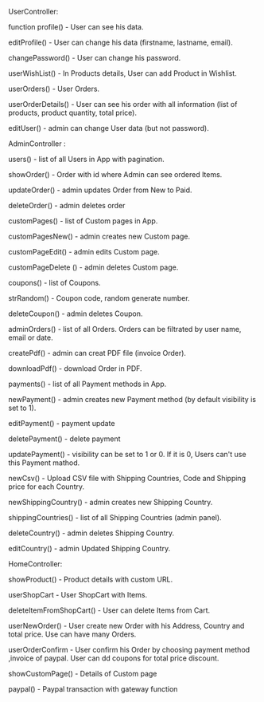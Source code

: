 

UserController:



function profile() - User can see his data.

editProfile() - User can change his data (firstname, lastname, email).

changePassword() - User can change his password.

userWishList() - In Products details, User can add Product in Wishlist.

userOrders() - User Orders.

userOrderDetails() - User can see his order with all information (list of products, product quantity, total price).

editUser() - admin can change User data (but not password).



AdminController : 


users() - list of all Users in App with pagination.

showOrder() - Order with id where Admin can see ordered Items.

updateOrder() - admin updates Order from New to Paid.

deleteOrder() - admin deletes order 

customPages() - list of Custom pages in App.

customPagesNew() - admin creates new Custom page.

customPageEdit() - admin edits Custom page.

customPageDelete () - admin deletes Custom page.

coupons() - list of Coupons.

strRandom() - Coupon code, random generate number.

deleteCoupon() - admin deletes Coupon.

adminOrders() -  list of all Orders. Orders can be filtrated by user name, email or date.

createPdf() - admin can creat PDF file (invoice Order).

downloadPdf() - download Order in PDF.

payments() - list of all Payment methods in App.

newPayment() - admin creates new Payment method (by default visibility is set to 1).

editPayment() - payment update

deletePayment() - delete payment

updatePayment() - visibility can be set to 1 or 0. If it is 0, Users can't use this Payment mathod.

newCsv() - Upload CSV file with Shipping Countries, Code and Shipping price for each Country.

newShippingCountry() - admin creates new Shipping Country.

shippingCountries() - list of all Shipping Countries (admin panel).

deleteCountry() - admin deletes Shipping Country.

editCountry() -  admin Updated Shipping Country.


HomeController:


showProduct() - Product details with custom URL.

userShopCart - User ShopCart with Items. 

deleteItemFromShopCart() - User can delete Items from Cart.

userNewOrder() - User create new Order with his Address, Country and total price. Use can have many Orders.

userOrderConfirm - User confirm his Order by choosing payment method ,invoice of paypal. User can dd coupons for 
total price discount.

showCustomPage() - Details of Custom page

paypal() - Paypal transaction with gateway function










